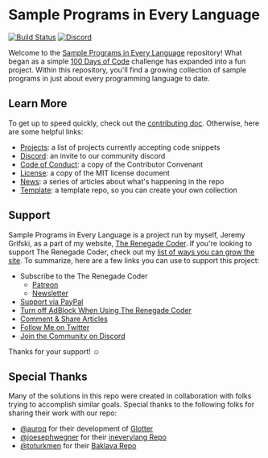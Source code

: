 # Sample Programs in Every Language

[![Build Status](https://github.com/TheRenegadeCoder/sample-programs/actions/workflows/test-suite.yml/badge.svg?branch=main)](https://github.com/TheRenegadeCoder/sample-programs/actions/workflows/test-suite.yml)
[![Discord](https://img.shields.io/discord/612072397545275424)](https://discord.gg/Jhmtj7Z)  


Welcome to the [Sample Programs in Every Language][sample-programs-on-the-renegade-coder] 
repository! What began as a simple [100 Days of Code][1] challenge has expanded into a 
fun project. Within this repository, you'll find a growing collection of sample programs
in just about every programming language to date.

## Learn More

To get up to speed quickly, check out the [contributing doc][6]. Otherwise, 
here are some helpful links:

- [Projects][20]: a list of projects currently accepting code snippets
- [Discord][15]: an invite to our community discord
- [Code of Conduct][8]: a copy of the Contributor Convenant
- [License][9]: a copy of the MIT license document
- [News][sample-programs-news-series]: a series of articles about what's happening in the repo
- [Template][sample-programs-template]: a template repo, so you can create your own collection

## Support

Sample Programs in Every Language is a project run by myself, Jeremy Grifski, as 
a part of my website, [The Renegade Coder][10]. If you're looking to support The Renegade Coder, check out my
[list of ways you can grow the site][11]. To summarize, here are a few links you can use to support this project:

- Subscribe to the The Renegade Coder
  - [Patreon][7]
  - [Newsletter][renegade-coder-newsletter]
- [Support via PayPal][12]
- [Turn off AdBlock When Using The Renegade Coder][13]
- [Comment & Share Articles][sample-programs-on-the-renegade-coder]
- [Follow Me on Twitter][14]
- [Join the Community on Discord][15]

Thanks for your support! :relaxed:

## Special Thanks

Many of the solutions in this repo were created in collaboration with folks
trying to accomplish similar goals. Special thanks to the following folks
for sharing their work with our repo:

- [@auroq][auroq-profile] for their development of [Glotter][glotter-repo]
- [@joesephwegner][joesephwegner-profile] for their [ineverylang Repo][ineverylang-repo]
- [@toturkmen][toturkmen-profile] for their [Baklava Repo][baklava-repo]

[1]: http://www.100daysofcode.com/
[2]: https://therenegadecoder.com/code/hello-world-in-every-language/
[3]: https://therenegadecoder.com/code/reverse-a-string-in-every-language/
[4]: https://therenegadecoder.com/blog/the-coolest-programming-language-features/
[6]: https://github.com/jrg94/sample-programs/blob/master/.github/CONTRIBUTING.md
[7]: https://www.patreon.com/TheRenegadeCoder
[8]: https://github.com/jrg94/sample-programs/blob/master/.github/CODE_OF_CONDUCT.md
[9]: https://github.com/jrg94/sample-programs/blob/master/LICENSE
[10]: https://therenegadecoder.com/
[11]: https://therenegadecoder.com/blog/ways-you-can-help-grow-the-renegade-coder/
[12]: https://www.paypal.me/therenegadecoder
[13]: https://help.getadblock.com/support/solutions/articles/6000163989-how-do-i-pause-or-disable-adblock-
[14]: https://twitter.com/RenegadeCoder94
[15]: https://discord.gg/Jhmtj7Z
[16]: https://therenegadecoder.com/code/longest-palindrome-substring-in-every-language/
[18]: https://therenegadecoder.com/code/fizz-buzz-in-every-language/
[19]: https://therenegadecoder.com/code/python-code-snippets-for-everyday-problems/
[20]: https://sampleprograms.io/projects/

[auroq-profile]: https://github.com/auroq
[baklava-repo]: https://github.com/toturkmen/baklava
[glotter-repo]: https://github.com/auroq/glotter
[ineverylang-repo]: https://github.com/josephwegner/ineverylang
[joesephwegner-profile]: https://github.com/josephwegner
[renegade-coder-newsletter]: https://therenegadecoder.com/about/newsletter/
[sample-programs-news-series]: https://therenegadecoder.com/series/sample-programs-repo-news/
[sample-programs-on-the-renegade-coder]: https://therenegadecoder.com/code/sample-programs-in-every-language/
[toturkmen-profile]: https://github.com/toturkmen
[sample-programs-template]: https://github.com/TheRenegadeCoder/sample-programs-template
